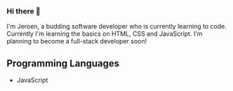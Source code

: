 ### Hi there 👋

I'm Jeroen, a budding software developer who is currently learning to code.
Currently I'm learning the basics on HTML, CSS and JavaScript.
I'm planning to become a full-stack developer soon!

## Programming Languages
- JavaScript

<!--
**pgm-jerodeno/pgm-jerodeno** is a ✨ _special_ ✨ repository because its `README.md` (this file) appears on your GitHub profile.

Here are some ideas to get you started:

- 🔭 I’m currently working on ...
- 🌱 I’m currently learning ...
- 👯 I’m looking to collaborate on ...
- 🤔 I’m looking for help with ...
- 💬 Ask me about ...
- 📫 How to reach me: ...
- 😄 Pronouns: ...
- ⚡ Fun fact: ...
-->
